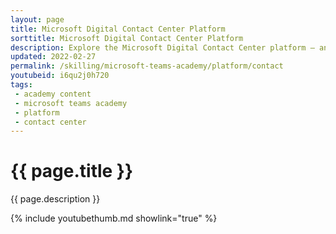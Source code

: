 ```yaml
---
layout: page
title: Microsoft Digital Contact Center Platform
sorttitle: Microsoft Digital Contact Center Platform
description: Explore the Microsoft Digital Contact Center platform — an all-in-one solution for exceptional customer engagement across channels. We'll dive into the business problem, market and partner opportunities, benefits, architecture, and licensing.
updated: 2022-02-27
permalink: /skilling/microsoft-teams-academy/platform/contact
youtubeid: i6qu2j0h720
tags: 
 - academy content
 - microsoft teams academy
 - platform
 - contact center
---
```


# {{ page.title }}

{{ page.description }}

{% include youtubethumb.md showlink="true" %}
